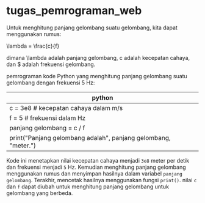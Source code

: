 # tugas_pemrograman_web

Untuk menghitung panjang gelombang suatu gelombang, kita dapat menggunakan rumus:

\lambda = \frac{c}{f}

dimana \lambda adalah panjang gelombang, c adalah kecepatan cahaya, dan $ adalah frekuensi gelombang.

pemrograman kode Python yang menghitung panjang gelombang suatu gelombang dengan frekuensi 5 Hz:


| python                                                           |
| -----------------------------------------------------------------|
| c = 3e8  # kecepatan cahaya dalam m/s                            | 
| f = 5  # frekuensi dalam Hz                                      | 
| panjang gelombang = c / f                                        | 
| print("Panjang gelombang adalah", panjang gelombang, "meter.")   | 



Kode ini menetapkan nilai kecepatan cahaya menjadi `3e8` meter per detik dan frekuensi menjadi `5` Hz. Kemudian menghitung panjang gelombang menggunakan rumus dan menyimpan hasilnya dalam variabel `panjang gelombang`. Terakhir, mencetak hasilnya menggunakan fungsi `print()`.
nilai `c` dan `f` dapat diubah untuk menghitung panjang gelombang untuk gelombang yang berbeda.
